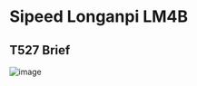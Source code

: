 # Sipeed Longanpi LM4B


## T527 Brief

![image](https://github.com/YuzukiHD/SyterKit/assets/12003087/131a2982-c605-46f6-91cf-57d117b9a614)
